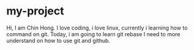 # my-project
Hi, I am Chin Hong.
I love coding, i love linux, currently i learning how to command on git.
Today, i am going to learn git rebase
I need to more understand on how to use git and github.